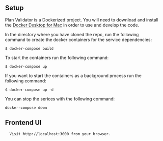 ## Setup
Plan Validator is a Dockerized project.  You will need to download and install the [Docker Desktop for Mac](https://docs.docker.com/docker-for-mac/install/) in order to use and develop the code.

In the directory where you have cloned the repo, run the following command to create the docker containers for the service dependencies:

```
$ docker-compose build
```

To start the containers run the following command:

```
$ docker-compose up
```

If you want to start the containers as a background process run the following command:

```
$ docker-compose up -d
```

You can stop the serices with the following command:

```
docker-compose down
```

## Frontend UI

```
  Visit http://localhost:3000 from your browser.
```